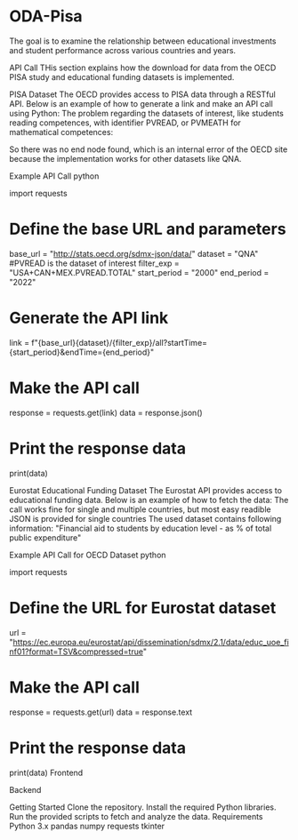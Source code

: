 # ODA-Pisa
The goal is to examine the relationship between educational investments and student performance across various countries and years.

API Call
THis section explains how the download for data from the OECD PISA study and educational funding datasets is implemented. 

PISA Dataset
The OECD provides access to PISA data through a RESTful API. Below is an example of how to generate a link and make an API call using Python:
The problem regarding the datasets of interest, like students reading competences, with identifier PVREAD, or PVMEATH for mathematical competences:

So there was no end node found, which is an internal error of the OECD site because the implementation works for other datasets like QNA.

Example API Call
python

import requests

# Define the base URL and parameters
base_url = "http://stats.oecd.org/sdmx-json/data/"
dataset = "QNA" #PVREAD is the dataset of interest
filter_exp = "USA+CAN+MEX.PVREAD.TOTAL"
start_period = "2000"
end_period = "2022"

# Generate the API link
link = f"{base_url}{dataset}/{filter_exp}/all?startTime={start_period}&endTime={end_period}"

# Make the API call
response = requests.get(link)
data = response.json()

# Print the response data
print(data)

Eurostat Educational Funding Dataset
The Eurostat API provides access to educational funding data. Below is an example of how to fetch the data:
The call works fine for single and multiple countries, but most easy readible JSON is provided for single countries
The used dataset contains following information: "Financial aid to students by education level - as % of total public expenditure"

Example API Call for OECD Dataset 
python

import requests

# Define the URL for Eurostat dataset
url = "https://ec.europa.eu/eurostat/api/dissemination/sdmx/2.1/data/educ_uoe_finf01?format=TSV&compressed=true"

# Make the API call
response = requests.get(url)
data = response.text

# Print the response data
print(data)
Frontend


Backend


Getting Started
Clone the repository.
Install the required Python libraries.
Run the provided scripts to fetch and analyze the data.
Requirements
Python 3.x
pandas
numpy
requests
tkinter
